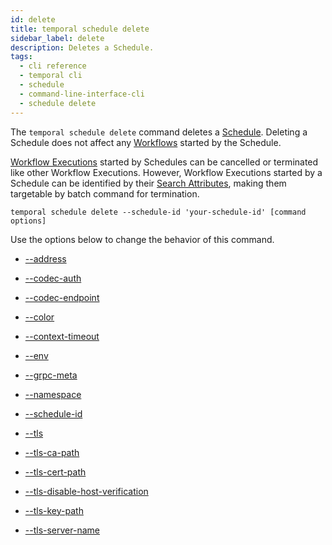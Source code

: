```yaml
---
id: delete
title: temporal schedule delete
sidebar_label: delete
description: Deletes a Schedule.
tags:
  - cli reference
  - temporal cli
  - schedule
  - command-line-interface-cli
  - schedule delete
---
```


The `temporal schedule delete` command deletes a [Schedule](/concepts/what-is-a-schedule).
Deleting a Schedule does not affect any [Workflows](/concepts/what-is-a-workflow) started by the Schedule.

[Workflow Executions](/concepts/what-is-a-workflow-execution) started by Schedules can be cancelled or terminated like other Workflow Executions.
However, Workflow Executions started by a Schedule can be identified by their [Search Attributes](/concepts/what-is-a-search-attribute), making them targetable by batch command for termination.

`temporal schedule delete --schedule-id 'your-schedule-id' [command options]`

Use the options below to change the behavior of this command.

- [--address](/cli/cmd-options/address)

- [--codec-auth](/cli/cmd-options/codec-auth)

- [--codec-endpoint](/cli/cmd-options/codec-endpoint)

- [--color](/cli/cmd-options/color)

- [--context-timeout](/cli/cmd-options/context-timeout)

- [--env](/cli/cmd-options/env)

- [--grpc-meta](/cli/cmd-options/grpc-meta)

- [--namespace](/cli/cmd-options/namespace)

- [--schedule-id](/cli/cmd-options/schedule-id)

- [--tls](/cli/cmd-options/tls)

- [--tls-ca-path](/cli/cmd-options/tls-ca-path)

- [--tls-cert-path](/cli/cmd-options/tls-cert-path)

- [--tls-disable-host-verification](/cli/cmd-options/tls-disable-host-verification)

- [--tls-key-path](/cli/cmd-options/tls-key-path)

- [--tls-server-name](/cli/cmd-options/tls-server-name)
